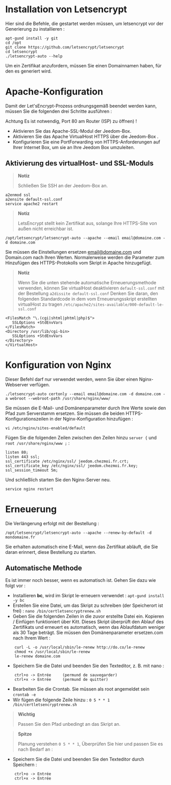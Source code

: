 # Installation von Letsencrypt

Hier sind die Befehle, die gestartet werden müssen, um letsencrypt vor der Generierung zu installieren :

````
apt-gund install -y git
cd /opt
git clone https://github.com/letsencrypt/letsencrypt
cd letsencrypt
./letsencrypt-auto --help
````

Um ein Zertifikat anzufordern, müssen Sie einen Domainnamen haben, für den es generiert wird.

# Apache-Konfiguration

Damit der Let'sEncrypt-Prozess ordnungsgemäß beendet werden kann, müssen Sie die folgenden drei Schritte ausführen :

Achtung Es ist notwendig, Port 80 am Router (ISP) zu öffnen) !

-   Aktivieren Sie das Apache-SSL-Modul der Jeedom-Box.
-   Aktivieren Sie das Apache VirtualHost HTTPS über die Jeedom-Box .
-   Konfigurieren Sie eine PortForwarding von HTTPS-Anforderungen auf Ihrer Internet Box, um sie an Ihre Jeedom Box umzuleiten.

## Aktivierung des virtualHost- und SSL-Moduls

> **Notiz**
>
> Schließen Sie SSH an der Jeedom-Box an.

````
a2enmod ssl
a2ensite default-ssl.conf
service apache2 restart
````

> **Notiz**
>
> LetsEncrypt stellt kein Zertifikat aus, solange Ihre HTTPS-Site von außen nicht erreichbar ist.

``/opt/letsencrypt/letsencrypt-auto --apache --email email@domaine.com -d domaine.com``

Sie müssen die Einstellungen ersetzen <email@domaine.com> und Domain.com nach Ihren Werten. Normalerweise werden die Parameter zum Hinzufügen des HTTPS-Protokolls vom Skript in Apache hinzugefügt.

> **Notiz**
>
> Wenn Sie die unten stehende automatische Erneuerungsmethode verwenden, können Sie virtualHost deaktivieren ``default-ssl.conf`` mit der Bestellung ``a2dissite default-ssl.conf`` Denken Sie daran, den folgenden Standardcode in dem vom Erneuerungsskript erstellten virtualHost zu tragen ``/etc/apache2/sites-available/000-default-le-ssl.conf``

````
<FilesMatch "\.(cgi|shtml|phtml|php)$">
   SSLOptions +StdEnvVars
</FilesMatch>
<Directory /usr/lib/cgi-bin>
   SSLOptions +StdEnvVars
</Directory>
</VirtualHost>
````

# Konfiguration von Nginx

Dieser Befehl darf nur verwendet werden, wenn Sie über einen Nginx-Webserver verfügen.

``./letsencrypt-auto certonly --email email@domaine.com -d domaine.com -a webroot --webroot-path /usr/share/nginx/www/``

Sie müssen die E-Mail- und Domänenparameter durch Ihre Werte sowie den Pfad zum Serverstamm ersetzen. Sie müssen die beiden HTTPS-Konfigurationszeilen in der Nginx-Konfiguration hinzufügen :

``vi /etc/nginx/sites-enabled/default``

Fügen Sie die folgenden Zeilen zwischen den Zeilen hinzu ``server {`` und ``root /usr/share/nginx/www ;`` :

````
listen 80;
listen 443 ssl;
ssl_certificate /etc/nginx/ssl/ jeedom.chezmoi.fr.crt;
ssl_certificate_key /etc/nginx/ssl/ jeedom.chezmoi.fr.key;
ssl_session_timeout 5m;
````

Und schließlich starten Sie den Nginx-Server neu.

``service nginx restart``

# Erneuerung

Die Verlängerung erfolgt mit der Bestellung :

``/opt/letsencrypt/letsencrypt-auto --apache --renew-by-default -d mondomaine.fr``

Sie erhalten automatisch eine E-Mail, wenn das Zertifikat abläuft, die Sie daran erinnert, diese Bestellung zu starten.

## Automatische Methode

Es ist immer noch besser, wenn es automatisch ist. Gehen Sie dazu wie folgt vor :

-   Installieren **bc**, wird im Skript le-erneuern verwendet : ``apt-gund install -y bc``
-   Erstellen Sie eine Datei, um das Skript zu schreiben (der Speicherort ist frei) : ``nano /bin/certletsencryptrenew.sh``
-   Geben Sie die folgenden Zeilen in die zuvor erstellte Datei ein. Kopieren / Einfügen funktioniert über Kitt. Dieses Skript überprüft den Ablauf des Zertifikats und erneuert es automatisch, wenn das Ablaufdatum weniger als 30 Tage beträgt. Sie müssen den Domänenparameter ersetzen.com nach Ihrem Wert :
````
    curl -L -o /usr/local/sbin/le-renew http://do.co/le-renew
    chmod +x /usr/local/sbin/le-renew
    le-renew domaine.com
````
-   Speichern Sie die Datei und beenden Sie den Texteditor, z. B. mit nano :
````
    ctrl+o -> Entrée     (permund de sauvegarder)
    ctrl+x -> Entrée     (permund de quitter)
````
-   Bearbeiten Sie die Crontab. Sie müssen als root angemeldet sein ``crontab -e``
-   Wir fügen die folgende Zeile hinzu : ``0 5 * * 1 /bin/certletsencryptrenew.sh``
> **Wichtig**
>
> Passen Sie den Pfad unbedingt an das Skript an.

> **Spitze**
>
> Planung verstehen ``0 5 * * 1``, Überprüfen Sie hier und passen Sie es nach Bedarf an :
-   Speichern Sie die Datei und beenden Sie den Texteditor durch Speichern :
````
    ctrl+o -> Entrée
    ctrl+x -> Entrée
````
